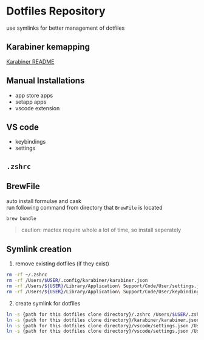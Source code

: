 # Dotfiles Repository

use symlinks for better management of dotfiles

## Karabiner kemapping

[Karabiner README](./karabiner/README.md)

## Manual Installations

- app store apps
- setapp apps
- vscode extension

## VS code

- keybindings
- settings

## `.zshrc`

## BrewFile

auto install formulae and cask \
run following command from directory that `BrewFile` is located

```zsh
brew bundle
```

> caution: mactex require whole a lot of time, so install seperately

## Symlink creation

1. remove existing dotfiles (if they exist)

```zsh
rm -rf ~/.zshrc
rm -rf /Users/$USER/.config/karabiner/karabiner.json
rm -rf /Users/${USER}/Library/Application\ Support/Code/User/settings.json
rm -rf /Users/${USER}/Library/Application\ Support/Code/User/keybindings.json
```

2. create symlink for dotfiles

```zsh
ln -s {path for this dotfiles clone directory}/.zshrc /Users/$USER/.zshrc
ln -s {path for this dotfiles clone directory}/karabiner/karabiner.json /Users/$USER/.config/karabiner/karabiner.json
ln -s {path for this dotfiles clone directory}/vscode/settings.json /Users/$USER/Library/Application\ Support/Code/User/settings.json
ln -s {path for this dotfiles clone directory}/vscode/settings.json /Users/$USER/Library/Application\ Support/Code/User/keybindings.json
```
